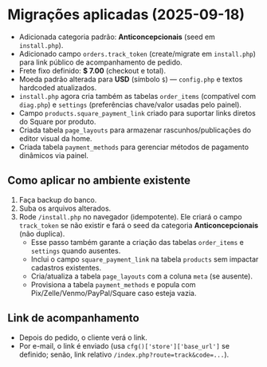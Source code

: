 
# Migrações aplicadas (2025-09-18)
- Adicionada categoria padrão: **Anticoncepcionais** (seed em `install.php`).
- Adicionado campo `orders.track_token` (create/migrate em `install.php`) para link público de acompanhamento de pedido.
- Frete fixo definido: **$ 7.00** (checkout e total).
- Moeda padrão alterada para **USD** (símbolo `$`) — `config.php` e textos hardcoded atualizados.
- `install.php` agora cria também as tabelas `order_items` (compatível com `diag.php`) e `settings` (preferências chave/valor usadas pelo painel).
- Campo `products.square_payment_link` criado para suportar links diretos do Square por produto.
- Criada tabela `page_layouts` para armazenar rascunhos/publicações do editor visual da home.
- Criada tabela `payment_methods` para gerenciar métodos de pagamento dinâmicos via painel.

## Como aplicar no ambiente existente
1. Faça backup do banco.
2. Suba os arquivos alterados.
3. Rode `/install.php` no navegador (idempotente). Ele criará o campo `track_token` se não existir e fará o seed da categoria **Anticoncepcionais** (não duplica).
   - Esse passo também garante a criação das tabelas `order_items` e `settings` quando ausentes.
   - Inclui o campo `square_payment_link` na tabela `products` sem impactar cadastros existentes.
   - Cria/atualiza a tabela `page_layouts` com a coluna `meta` (se ausente).
   - Provisiona a tabela `payment_methods` e popula com Pix/Zelle/Venmo/PayPal/Square caso esteja vazia.

## Link de acompanhamento
- Depois do pedido, o cliente verá o link.
- Por e-mail, o link é enviado (usa `cfg()['store']['base_url']` se definido; senão, link relativo `/index.php?route=track&code=...`).
